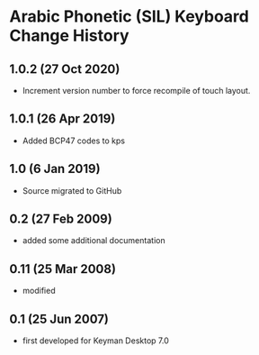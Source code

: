 # Arabic Phonetic (SIL) Keyboard Change History

## 1.0.2 (27 Oct 2020)
* Increment version number to force recompile of touch layout.

## 1.0.1 (26 Apr 2019)
* Added BCP47 codes to kps

## 1.0 (6 Jan 2019)
* Source migrated to GitHub

## 0.2 (27 Feb 2009)
* added some additional documentation

## 0.11 (25 Mar 2008)
* modified

## 0.1 (25 Jun 2007)
* first developed for Keyman Desktop 7.0